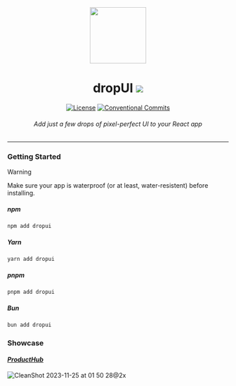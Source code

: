 <div align=center>
  <img src="https://github.com/dropui/dropui/assets/2014360/5563eec9-02b7-4199-b3cd-2321704b6179" height=128/>
  <h1>dropUI <a href="https://www.github.com/dropui/dropui/releases/latest"><img src="https://img.shields.io/github/v/release/dropui/dropui?label&color=orange"/></a></h1>

[![License](https://img.shields.io/github/license/dropui/dropui?color=%232F3741)](LICENSE)
[![Conventional Commits](https://img.shields.io/badge/Conventional%20Commits-1.0.0-%23FE5196?logo=conventionalcommits&logoColor=white)](https://conventionalcommits.org)
<h6><i>Add just a few drops of pixel-perfect UI to your React app</i></h6>
</div>

---
### Getting Started

> [!WARNING]
> Make sure your app is waterproof (or at least, water-resistent) before installing.


##### npm
```sh
npm add dropui
```

##### Yarn
```sh
yarn add dropui
```
##### pnpm
```sh
pnpm add dropui
```

##### Bun
```sh
bun add dropui
```

### Showcase

#### _[ProductHub](https://github.com/yamcodes/ProductHub)_

![CleanShot 2023-11-25 at 01 50 28@2x](https://github.com/dropui/dropui/assets/2014360/4b5f14d9-59c4-4c3c-a431-5382aa19377b)
